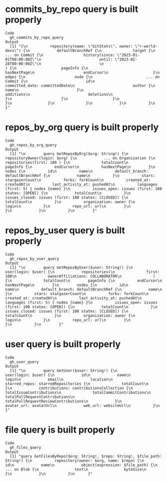 # commits_by_repo query is built properly

    Code
      gh_commits_by_repo_query
    Output
      [1] "{\n          repository(name: \"GitStats\", owner: \"r-world-devs\") {\n            defaultBranchRef {\n              target {\n                ... on Commit {\n                  history(since: \"2023-01-01T00:00:00Z\"\n                          until: \"2023-02-28T00:00:00Z\"\n                          \n                          ) {\n                    pageInfo {\n                      hasNextPage\n                      endCursor\n                    }\n                    edges {\n                      node {\n                        ... on Commit {\n                          id\n                          committed_date: committedDate\n                          author {\n                            name\n                          }\n                          additions\n                          deletions\n                        }\n                      }\n                    }\n                  }\n                }\n              }\n            }\n          }\n        }"

# repos_by_org query is built properly

    Code
      gh_repos_by_org_query
    Output
      [1] "\n        query GetReposByOrg($org: String!) {\n          repositoryOwner(login: $org) {\n            ... on Organization {\n              repositories(first: 100 ) {\n              totalCount\n        pageInfo {\n          endCursor\n          hasNextPage\n        }\n        nodes {\n          id\n          name\n          default_branch: defaultBranchRef {\n            name\n          }\n          stars: stargazerCount\n          forks: forkCount\n          created_at: createdAt\n          last_activity_at: pushedAt\n          languages (first: 5) { nodes {name} }\n          issues_open: issues (first: 100 states: [OPEN]) {\n            totalCount\n          }\n          issues_closed: issues (first: 100 states: [CLOSED]) {\n            totalCount\n          }\n          organization: owner {\n            login\n          }\n          repo_url: url\n        }\n              }\n            }\n          }\n        }"

# repos_by_user query is built properly

    Code
      gh_repos_by_user_query
    Output
      [1] "\n        query GetReposByUser($user: String!) {\n          user(login: $user) {\n            repositories(\n              first: 100\n              ownerAffiliations: COLLABORATOR\n              ) {\n              totalCount\n        pageInfo {\n          endCursor\n          hasNextPage\n        }\n        nodes {\n          id\n          name\n          default_branch: defaultBranchRef {\n            name\n          }\n          stars: stargazerCount\n          forks: forkCount\n          created_at: createdAt\n          last_activity_at: pushedAt\n          languages (first: 5) { nodes {name} }\n          issues_open: issues (first: 100 states: [OPEN]) {\n            totalCount\n          }\n          issues_closed: issues (first: 100 states: [CLOSED]) {\n            totalCount\n          }\n          organization: owner {\n            login\n          }\n          repo_url: url\n        }\n            }\n          }\n        }"

# user query is built properly

    Code
      gh_user_query
    Output
      [1] "\n        query GetUser($user: String!) {\n          user(login: $user) {\n            id\n            name\n            login\n            email\n            location\n            starred_repos: starredRepositories {\n              totalCount\n            }\n            contributions: contributionsCollection {\n              totalIssueContributions\n              totalCommitContributions\n              totalPullRequestContributions\n              totalPullRequestReviewContributions\n            }\n            avatar_url: avatarUrl\n            web_url: websiteUrl\n          }\n        }"

# file query is built properly

    Code
      gh_files_query
    Output
      [1] "query GetFilesByRepo($org: String!, $repo: String!, $file_path: String!) {\n          repository(owner: $org, name: $repo) {\n            id\n            name\n            object(expression: $file_path) {\n              ... on Blob {\n                text\n                byteSize\n              }\n            }\n          }\n      }"

